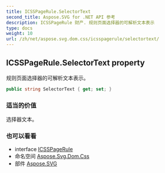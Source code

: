 ```yaml
---
title: ICSSPageRule.SelectorText
second_title: Aspose.SVG for .NET API 参考
description: ICSSPageRule 财产. 规则页面选择器的可解析文本表示
type: docs
weight: 10
url: /zh/net/aspose.svg.dom.css/icsspagerule/selectortext/
---
```

## ICSSPageRule.SelectorText property

规则页面选择器的可解析文本表示。

```csharp
public string SelectorText { get; set; }
```

### 适当的价值

选择器文本。

### 也可以看看

* interface [ICSSPageRule](../)
* 命名空间 [Aspose.Svg.Dom.Css](../../icsspagerule/)
* 部件 [Aspose.SVG](../../../)


